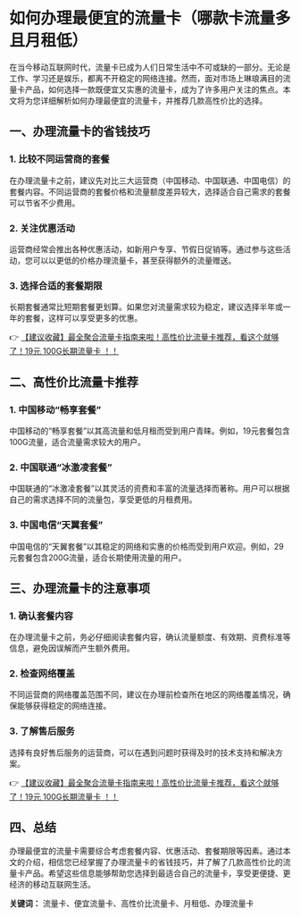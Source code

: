 # 如何办理最便宜的流量卡（哪款卡流量多且月租低）

在当今移动互联网时代，流量卡已成为人们日常生活中不可或缺的一部分。无论是工作、学习还是娱乐，都离不开稳定的网络连接。然而，面对市场上琳琅满目的流量卡产品，如何选择一款既便宜又实惠的流量卡，成为了许多用户关注的焦点。本文将为您详细解析如何办理最便宜的流量卡，并推荐几款高性价比的选择。

## 一、办理流量卡的省钱技巧

### 1. 比较不同运营商的套餐
在办理流量卡之前，建议先对比三大运营商（中国移动、中国联通、中国电信）的套餐内容。不同运营商的套餐价格和流量额度差异较大，选择适合自己需求的套餐可以节省不少费用。

### 2. 关注优惠活动
运营商经常会推出各种优惠活动，如新用户专享、节假日促销等。通过参与这些活动，您可以以更低的价格办理流量卡，甚至获得额外的流量赠送。

### 3. 选择合适的套餐期限
长期套餐通常比短期套餐更划算。如果您对流量需求较为稳定，建议选择半年或一年的套餐，这样可以享受更多的优惠。

👉 [【建议收藏】最全聚合流量卡指南来啦！高性价比流量卡推荐，看这个就够了！19元 100G长期流量卡 ！！](https://bit.ly/Liuliangka)

## 二、高性价比流量卡推荐

### 1. 中国移动“畅享套餐”
中国移动的“畅享套餐”以其高流量和低月租而受到用户青睐。例如，19元套餐包含100G流量，适合流量需求较大的用户。

### 2. 中国联通“冰激凌套餐”
中国联通的“冰激凌套餐”以其灵活的资费和丰富的流量选择而著称。用户可以根据自己的需求选择不同的流量包，享受更低的月租费用。

### 3. 中国电信“天翼套餐”
中国电信的“天翼套餐”以其稳定的网络和实惠的价格而受到用户欢迎。例如，29元套餐包含200G流量，适合长期使用流量的用户。

## 三、办理流量卡的注意事项

### 1. 确认套餐内容
在办理流量卡之前，务必仔细阅读套餐内容，确认流量额度、有效期、资费标准等信息，避免因误解而产生额外费用。

### 2. 检查网络覆盖
不同运营商的网络覆盖范围不同，建议在办理前检查所在地区的网络覆盖情况，确保能够获得稳定的网络连接。

### 3. 了解售后服务
选择有良好售后服务的运营商，可以在遇到问题时获得及时的技术支持和解决方案。

👉 [【建议收藏】最全聚合流量卡指南来啦！高性价比流量卡推荐，看这个就够了！19元 100G长期流量卡 ！！](https://bit.ly/Liuliangka)

## 四、总结

办理最便宜的流量卡需要综合考虑套餐内容、优惠活动、套餐期限等因素。通过本文的介绍，相信您已经掌握了办理流量卡的省钱技巧，并了解了几款高性价比的流量卡产品。希望这些信息能够帮助您选择到最适合自己的流量卡，享受更便捷、更经济的移动互联网生活。

**关键词：** 流量卡、便宜流量卡、高性价比流量卡、月租低、办理流量卡